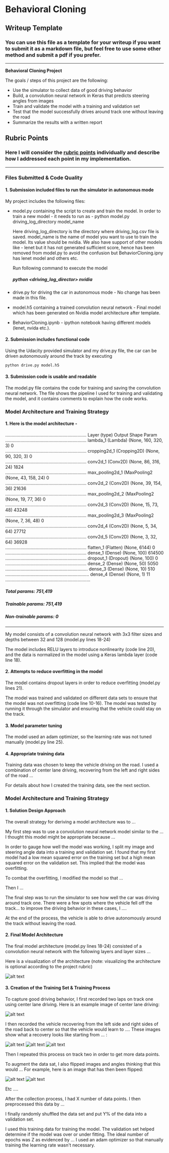 # **Behavioral Cloning** 

## Writeup Template

### You can use this file as a template for your writeup if you want to submit it as a markdown file, but feel free to use some other method and submit a pdf if you prefer.

---

**Behavioral Cloning Project**

The goals / steps of this project are the following:
* Use the simulator to collect data of good driving behavior
* Build, a convolution neural network in Keras that predicts steering angles from images
* Train and validate the model with a training and validation set
* Test that the model successfully drives around track one without leaving the road
* Summarize the results with a written report


[//]: # (Image References)

[image1]: ./examples/placeholder.png "Model Visualization"
[image2]: ./examples/placeholder.png "Grayscaling"
[image3]: ./examples/placeholder_small.png "Recovery Image"
[image4]: ./examples/placeholder_small.png "Recovery Image"
[image5]: ./examples/placeholder_small.png "Recovery Image"
[image6]: ./examples/placeholder_small.png "Normal Image"
[image7]: ./examples/placeholder_small.png "Flipped Image"

## Rubric Points
### Here I will consider the [rubric points](https://review.udacity.com/#!/rubrics/432/view) individually and describe how I addressed each point in my implementation.  

---
### Files Submitted & Code Quality

#### 1. Submission included files to run the simulator in autonomous mode

My project includes the following files:
* model.py containing the script to create and train the model. In order to train a new model - it needs to run as -
    python model.py driving_log_directory model_name
    
    Here driving_log_directory is the directory where driving_log.csv file is saved. 
    model_name is the name of model you want to use to train the model. Its value should be nvidia. We also have support of other models like - lenet but it has not generated sufficient score, hence has been removed from model.py to avoid the confusion but BehaviorCloning.ipny has lenet model and others etc.
    
    Run following command to execute the model
    
    ##### python <driving_log_director> nvidia
    
* drive.py for driving the car in autonomous mode - No change has been made in this file.
* model.h5 containing a trained convolution neural network - Final model which has been generated on Nvidia model architecture after template.
* BehaviorCloning.ipynb - ipython notebook having different models (lenet, nvida etc.).

#### 2. Submission includes functional code
Using the Udacity provided simulator and my drive.py file, the car can be driven autonomously around the track by executing 
```sh
python drive.py model.h5
```

#### 3. Submission code is usable and readable

The model.py file contains the code for training and saving the convolution neural network. The file shows the pipeline I used for training and validating the model, and it contains comments to explain how the code works.

### Model Architecture and Training Strategy

#### 1. Here is the model architecture - 
................................................................
Layer (type)                 Output Shape              Param   
................................................................
lambda_1 (Lambda)            (None, 160, 320, 3)       0         
................................................................
cropping2d_1 (Cropping2D)    (None, 90, 320, 3)        0         
................................................................
conv2d_1 (Conv2D)            (None, 86, 316, 24)       1824      
................................................................
max_pooling2d_1 (MaxPooling2 (None, 43, 158, 24)       0         
................................................................
conv2d_2 (Conv2D)            (None, 39, 154, 36)       21636     
................................................................
max_pooling2d_2 (MaxPooling2 (None, 19, 77, 36)        0         
................................................................
conv2d_3 (Conv2D)            (None, 15, 73, 48)        43248     
................................................................
max_pooling2d_3 (MaxPooling2 (None, 7, 36, 48)         0         
................................................................
conv2d_4 (Conv2D)            (None, 5, 34, 64)         27712     
................................................................
conv2d_5 (Conv2D)            (None, 3, 32, 64)         36928     
................................................................
flatten_1 (Flatten)          (None, 6144)              0         
................................................................
dense_1 (Dense)              (None, 100)               614500    
................................................................
dropout_1 (Dropout)          (None, 100)               0         
................................................................
dense_2 (Dense)              (None, 50)                5050      
.................................................................
dense_3 (Dense)              (None, 10)                510       
..................................................................
dense_4 (Dense)              (None, 1)                 11        
...................................................................
##### Total params: 751,419
##### Trainable params: 751,419
##### Non-trainable params: 0
_________________________________________________________________

My model consists of a convolution neural network with 3x3 filter sizes and depths between 32 and 128 (model.py lines 18-24) 

The model includes RELU layers to introduce nonlinearity (code line 20), and the data is normalized in the model using a Keras lambda layer (code line 18). 

#### 2. Attempts to reduce overfitting in the model

The model contains dropout layers in order to reduce overfitting (model.py lines 21). 

The model was trained and validated on different data sets to ensure that the model was not overfitting (code line 10-16). The model was tested by running it through the simulator and ensuring that the vehicle could stay on the track.

#### 3. Model parameter tuning

The model used an adam optimizer, so the learning rate was not tuned manually (model.py line 25).

#### 4. Appropriate training data

Training data was chosen to keep the vehicle driving on the road. I used a combination of center lane driving, recovering from the left and right sides of the road ... 

For details about how I created the training data, see the next section. 

### Model Architecture and Training Strategy

#### 1. Solution Design Approach

The overall strategy for deriving a model architecture was to ...

My first step was to use a convolution neural network model similar to the ... I thought this model might be appropriate because ...

In order to gauge how well the model was working, I split my image and steering angle data into a training and validation set. I found that my first model had a low mean squared error on the training set but a high mean squared error on the validation set. This implied that the model was overfitting. 

To combat the overfitting, I modified the model so that ...

Then I ... 

The final step was to run the simulator to see how well the car was driving around track one. There were a few spots where the vehicle fell off the track... to improve the driving behavior in these cases, I ....

At the end of the process, the vehicle is able to drive autonomously around the track without leaving the road.

#### 2. Final Model Architecture

The final model architecture (model.py lines 18-24) consisted of a convolution neural network with the following layers and layer sizes ...

Here is a visualization of the architecture (note: visualizing the architecture is optional according to the project rubric)

![alt text][image1]

#### 3. Creation of the Training Set & Training Process

To capture good driving behavior, I first recorded two laps on track one using center lane driving. Here is an example image of center lane driving:

![alt text][image2]

I then recorded the vehicle recovering from the left side and right sides of the road back to center so that the vehicle would learn to .... These images show what a recovery looks like starting from ... :

![alt text][image3]
![alt text][image4]
![alt text][image5]

Then I repeated this process on track two in order to get more data points.

To augment the data sat, I also flipped images and angles thinking that this would ... For example, here is an image that has then been flipped:

![alt text][image6]
![alt text][image7]

Etc ....

After the collection process, I had X number of data points. I then preprocessed this data by ...


I finally randomly shuffled the data set and put Y% of the data into a validation set. 

I used this training data for training the model. The validation set helped determine if the model was over or under fitting. The ideal number of epochs was Z as evidenced by ... I used an adam optimizer so that manually training the learning rate wasn't necessary.
